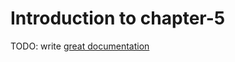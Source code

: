 # Introduction to chapter-5

TODO: write [great documentation](http://jacobian.org/writing/what-to-write/)
